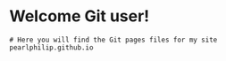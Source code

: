 # Welcome Git user!

    # Here you will find the Git pages files for my site pearlphilip.github.io
